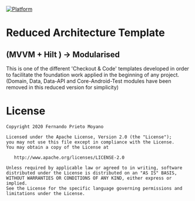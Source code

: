 [![Platform](https://img.shields.io/badge/platform-android-brightgreen)](https://developer.android.com/reference)

# Reduced Architecture Template

## (MVVM + Hilt ) -> Modularised
This is one of the different 'Checkout & Code' templates developed in order to facilitate the foundation work applied in the beginning of any project.
(Domain, Data, Data-API and Core-Android-Test modules have been removed in this reduced version for simplicity)

#  License

    Copyright 2020 Fernando Prieto Moyano

    Licensed under the Apache License, Version 2.0 (the "License");
    you may not use this file except in compliance with the License.
    You may obtain a copy of the License at

       http://www.apache.org/licenses/LICENSE-2.0

    Unless required by applicable law or agreed to in writing, software
    distributed under the License is distributed on an "AS IS" BASIS,
    WITHOUT WARRANTIES OR CONDITIONS OF ANY KIND, either express or implied.
    See the License for the specific language governing permissions and
    limitations under the License.